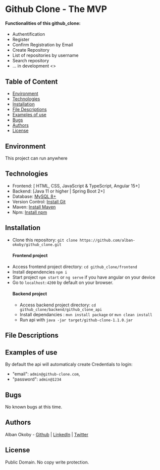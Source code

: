 # Github Clone - The MVP

#### Functionalities of this github_clone:
* Authentification
* Register
* Confirm Registration by Email
* Create Repository
* List of repositories by username
* Search repository
* ... in development <\>


## Table of Content
* [Environment](#environment)
* [Technologies](#technologies)
* [Installation](#installation)
* [File Descriptions](#file-descriptions)
* [Examples of use](#examples-of-use)
* [Bugs](#bugs)
* [Authors](#authors)
* [License](#license)

## Environment
This project can run anywhere

## Technologies
* Frontend: [ HTML, CSS, JavaScript & TypeScript, Angular 15+]
* Backend: [Java 11 or higher | Spring Boot 2+]
* Database: [MySQL 8+](https://dev.mysql.com/downloads/installer/)
* Version Control: [Install Git](https://git-scm.com/book/fr/v2/D%C3%A9marrage-rapide-Installation-de-Git)
* Maven: [Install Maven](https://maven.apache.org/install.html)
* Npm: [Install npm](https://docs.npmjs.com/downloading-and-installing-node-js-and-npm)

## Installation
* Clone this repository: `git clone https://github.com/alban-okoby/github_clone.git`
  #### Frontend project
* Access frontend project directory: `cd github_clone/frontend`
* Install dependencies `npm i`
* Start project `npm start` or `ng serve` if you have angular on your device
* Go to `localhost:4200` by default on your browser.
  #### Backend project
  * Access backend project directory: `cd github_clone/backend/github_clone_api`
  * Install dependancies : `mvn install package` or `mvn clean install`
  * Run api with `java -jar target/github-clone-1.1.0.jar`

## File Descriptions
## Examples of use
By default the api will automaticaly create Credentials to login:
  - "email": `admin@github-clone.com`,
  - "password": `admin@1234`
## Bugs
No known bugs at this time. 

## Authors
Alban Okoby - [Github](https://github.com/alban-okoby)  | [Linkedln](https://linkedin.com/in/alban-okoby-software-developer) | [Twitter](https://twitter.com/AlbanOkoby)

## License
Public Domain. No copy write protection. 

